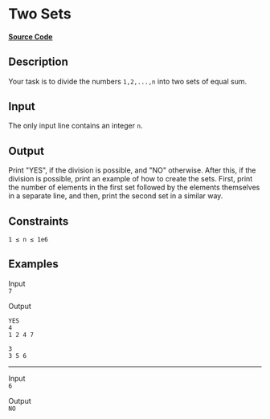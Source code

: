 # Two Sets

#### [Source Code](https://github.com/beephsupreme/cses-rust/blob/master/src/solutions/two_sets.rs)

## Description

Your task is to divide the numbers `1,2,...,n` into two sets of equal sum.

## Input

The only input line contains an integer `n`.

## Output

Print "YES", if the division is possible, and "NO" otherwise.
After this, if the division is possible, print an example of how to create the sets. First, print the number of elements
in the first set followed by the elements themselves in a separate line, and then, print the second set in a similar
way.

## Constraints

`1 ≤ n ≤ 1e6`

## Examples

Input  
`7`

Output

```
YES  
4  
1 2 4 7

3  
3 5 6
```

---

Input  
`6`

Output  
`NO`


